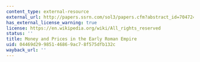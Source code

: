 ```yaml
---
content_type: external-resource
external_url: http://papers.ssrn.com/sol3/papers.cfm?abstract_id=704724
has_external_license_warning: true
license: https://en.wikipedia.org/wiki/All_rights_reserved
status: ''
title: Money and Prices in the Early Roman Empire
uid: 04469d29-9851-4686-9ac7-8f575dfb132c
wayback_url: ''
---
```

